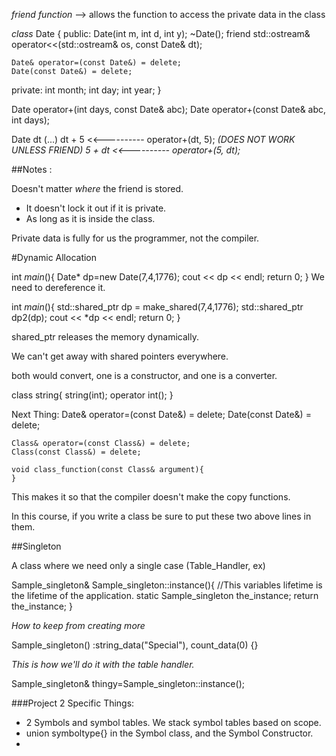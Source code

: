 _friend function_ --> allows the function to access the private data in the class

_class_ Date {
  public:
    Date(int m, int d, int y);
    ~Date();
    friend std::ostream& operator<<(std::ostream& os, const Date& dt);

    Date& operator=(const Date&) = delete;
    Date(const Date&) = delete;

  private:
    int month;
    int day;
    int year;
}

Date operator+(int days, const Date& abc);
Date operator+(const Date& abc, int days);

Date dt (...)
  dt + 5 <<---------- operator+(dt, 5);
  *(DOES NOT WORK UNLESS FRIEND) 5 + dt <<---------- operator+(5, dt);*



##Notes :

Doesn't matter *where* the friend is stored.
  * It doesn't lock it out if it is private.
  * As long as it is inside the class.

  Private data is fully for us the programmer, not the compiler.



#Dynamic Allocation


int *main*(){
  Date* dp=new Date(7,4,1776);
  cout << dp << endl;
  return 0;
}
We need to dereference it.


int *main*(){
  std::shared_ptr<Date> dp = make_shared<Date>(7,4,1776);
  std::shared_ptr<Date> dp2(dp);
  cout << *dp << endl;
  return 0;
}


shared_ptr releases the memory dynamically.

We can't get away with shared pointers everywhere.

both would convert, one is a constructor, and one is a converter.

class string{
  string(int);
  operator int();
  }


Next Thing:
    Date& operator=(const Date&) = delete;
    Date(const Date&) = delete;

    Class& operator=(const Class&) = delete;
    Class(const Class&) = delete;

    void class_function(const Class& argument){
    }

This makes it so that the compiler doesn't make the copy functions.

In this course, if you write a class be sure to put these two above lines in them.




##Singleton

A class where we need only a single case (Table_Handler, ex)

Sample_singleton& Sample_singleton::instance(){
  //This variables lifetime is the lifetime of the application.
  static Sample_singleton the_instance;
  return the_instance;
}

_How to keep from creating more_

Sample_singleton()
  :string_data("Special"),
   count_data(0)
{}


_This is how we'll do it with the table handler._

Sample_singleton& thingy=Sample_singleton::instance();


###Project 2 Specific Things:

  * 2 Symbols and symbol tables. We stack symbol tables based on scope.
  * union symboltype{} in the Symbol class, and the Symbol Constructor.
  * 
